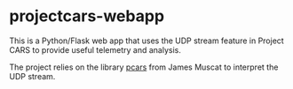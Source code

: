 # projectcars-webapp

This is a Python/Flask web app that uses the UDP stream feature in Project CARS to provide useful telemetry and analysis.

The project relies on the library [pcars](https://github.com/jamesremuscat/pcars) from James Muscat to interpret the UDP stream.